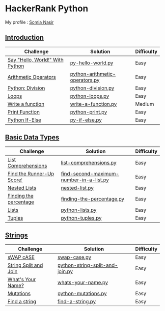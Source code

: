 # HackerRank Python
My profile : [Somia Nasir](https://www.hackerrank.com/somianasir54)
## [Introduction](https://github.com/SomiaNasir/HackerRank-Python/tree/main/01.%20Introduction)

|Challenge|Solution|Difficulty|
|---------|--------|----------|
|[Say "Hello, World!" With Python](https://www.hackerrank.com/challenges/py-hello-world/problem)|[py-hello-world.py](https://github.com/SomiaNasir/HackerRank-Python/blob/main/01.%20Introduction/001.%20py-hello-world.py)|Easy|
|[Arithmetic Operators](https://www.hackerrank.com/challenges/python-arithmetic-operators/problem)|[python-arithmetic-operators.py](https://github.com/SomiaNasir/HackerRank-Python/blob/main/01.%20Introduction/002.%20python-arithmetic-operators.py)|Easy|
|[Python: Division](https://www.hackerrank.com/challenges/python-division/problem)|[python-division.py](https://github.com/SomiaNasir/HackerRank-Python/blob/main/01.%20Introduction/003.%20python-division.py)|Easy|
|[Loops](https://www.hackerrank.com/challenges/python-loops/problem)|[python-loops.py](https://github.com/SomiaNasir/HackerRank-Python/blob/main/01.%20Introduction/004.%20python-loops.py)|Easy|
|[Write a function](https://www.hackerrank.com/challenges/write-a-function/problem)|[write-a-function.py](https://github.com/SomiaNasir/HackerRank-Python/blob/main/01.%20Introduction/005.%20write-a-function.py)|Medium|
|[Print Function](https://www.hackerrank.com/challenges/python-print/problem)|[python-print.py](https://github.com/SomiaNasir/HackerRank-Python/blob/main/01.%20Introduction/006.%20python-print.py)|Easy|
|[Python If-Else](https://www.hackerrank.com/challenges/py-if-else/problem)|[py-if-else.py](https://github.com/SomiaNasir/HackerRank-Python/blob/main/01.%20Introduction/007.%20py-if-else.py)|Easy|

## [Basic Data Types](https://github.com/SomiaNasir/HackerRank-Python/tree/main/02.%20Basic%20Data%20Types)

|Challenge|Solution|Difficulty|
|---------|--------|----------|
|[List Comprehensions](https://www.hackerrank.com/challenges/list-comprehensions/problem)|[list-comprehensions.py](https://github.com/SomiaNasir/HackerRank-Python/blob/main/02.%20Basic%20Data%20Types/001.%20list-comprehensions.py)|Easy|
|[Find the Runner-Up Score!](https://www.hackerrank.com/challenges/find-second-maximum-number-in-a-list/problem)|[find-second-maximum-number-in-a-list.py](https://github.com/SomiaNasir/HackerRank-Python/blob/main/02.%20Basic%20Data%20Types/002.%20find-second-maximum-number-in-a-list.py)|Easy|
|[Nested Lists](https://www.hackerrank.com/challenges/nested-list/problem)|[nested-list.py](https://github.com/SomiaNasir/HackerRank-Python/blob/main/02.%20Basic%20Data%20Types/003.%20nested-list.py)|Easy|
|[Finding the percentage](https://www.hackerrank.com/challenges/finding-the-percentage/problem)|[finding-the-percentage.py](https://github.com/SomiaNasir/HackerRank-Python/blob/main/02.%20Basic%20Data%20Types/004.%20finding-the-percentage.py)|Easy|
|[Lists](https://www.hackerrank.com/challenges/python-lists/problem)|[python-lists.py](https://github.com/SomiaNasir/HackerRank-Python/blob/main/02.%20Basic%20Data%20Types/005.%20python-lists.py)|Easy|
|[Tuples](https://www.hackerrank.com/challenges/python-tuples/problem)|[python-tuples.py](https://github.com/SomiaNasir/HackerRank-Python/blob/main/02.%20Basic%20Data%20Types/006.%20python-tuples.py)|Easy|

## [Strings](https://github.com/SomiaNasir/HackerRank-Python/tree/main/03.%20Strings)

|Challenge|Solution|Difficulty|
|---------|--------|----------|
|[sWAP cASE](https://www.hackerrank.com/challenges/swap-case/problem)|[swap-case.py](https://github.com/SomiaNasir/HackerRank-Python/blob/main/03.%20Strings/001.%20swap-case.py)|Easy|
|[String Split and Join](https://www.hackerrank.com/challenges/python-string-split-and-join/problem)|[python-string-split-and-join.py](https://github.com/SomiaNasir/HackerRank-Python/blob/main/03.%20Strings/002.%20python-string-split-and-join.py)|Easy|
|[What's Your Name?](https://www.hackerrank.com/challenges/whats-your-name/problem)|[whats-your-name.py](https://github.com/SomiaNasir/HackerRank-Python/blob/main/03.%20Strings/003.%20whats-your-name.py)|Easy|
|[Mutations](https://www.hackerrank.com/challenges/python-mutations/problem)|[python-mutations.py](https://github.com/SomiaNasir/HackerRank-Python/blob/main/03.%20Strings/004.%20python-mutations.py)|Easy|
|[Find a string](https://www.hackerrank.com/challenges/find-a-string/problem)|[find-a-string.py](https://github.com/SomiaNasir/HackerRank-Python/blob/main/03.%20Strings/005.%20find-a-string.py)|Easy|

